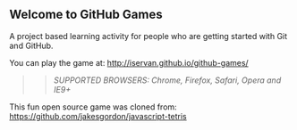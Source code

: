 ## Welcome to GitHub Games

A project based learning activity for people who are getting started with Git and GitHub.

You can play the game at: http://iservan.github.io/github-games/

>> _*SUPPORTED BROWSERS*: Chrome, Firefox, Safari, Opera and IE9+_

This fun open source game was cloned from: https://github.com/jakesgordon/javascript-tetris
